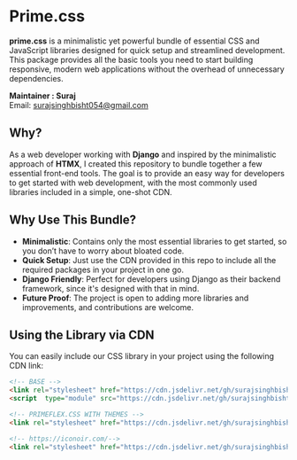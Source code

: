 # Prime.css

**prime.css** is a minimalistic yet powerful bundle of essential CSS and JavaScript libraries designed for quick setup and streamlined development. 
This package provides all the basic tools you need to start building responsive, modern web applications without the overhead of unnecessary dependencies.

**Maintainer : Suraj**  
Email: [surajsinghbisht054@gmail.com](mailto:surajsinghbisht054@gmail.com)


## Why?
As a web developer working with **Django** and inspired by the minimalistic approach of **HTMX**, 
I created this repository to bundle together a few essential front-end tools. 
The goal is to provide an easy way for developers to get started with web development, with the most commonly used libraries included in a simple, one-shot CDN.


## Why Use This Bundle?

- **Minimalistic**: Contains only the most essential libraries to get started, so you don’t have to worry about bloated code.
- **Quick Setup**: Just use the CDN provided in this repo to include all the required packages in your project in one go.
- **Django Friendly**: Perfect for developers using Django as their backend framework, since it's designed with that in mind.
- **Future Proof**: The project is open to adding more libraries and improvements, and contributions are welcome.

## Using the Library via CDN

You can easily include our CSS library in your project using the following CDN link:

```html
<!-- BASE -->
<link rel="stylesheet" href="https://cdn.jsdelivr.net/gh/surajsinghbisht054/prime.css@v0.0.3/dist/base/bundle.min.css">
<script  type="module" src="https://cdn.jsdelivr.net/gh/surajsinghbisht054/prime.css@v0.0.3/dist/base/bundle.min.js"></script>

<!-- PRIMEFLEX.CSS WITH THEMES -->
<link rel="stylesheet" href="https://cdn.jsdelivr.net/gh/surajsinghbisht054/prime.css@v0.0.3/dist/theme/bundle.min.css">

<!-- https://iconoir.com/-->
<link rel="stylesheet" href="https://cdn.jsdelivr.net/gh/surajsinghbisht054/prime.css@main/assets/iconoir.css">
```


